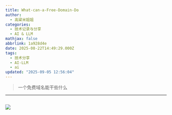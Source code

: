 ```yaml
---
title: What-can-a-Free-Domain-Do
author:
  - 高粱米姐姐
categories:
  - 技术记录与分享
  - AI & LLM
mathjax: false
abbrlink: 1a928d4e
date: 2025-08-22T14:49:29.000Z
tags:
  - 技术分享
  - AI-LLM
  - ai
updated: "2025-09-05 12:56:04"
---
```

>  一个免费域名能干些什么
<!--more-->
----
## 



<img src = "https://media.makomako.dpdns.org/avatar/avatar.jpg" style= "width: auto ">

